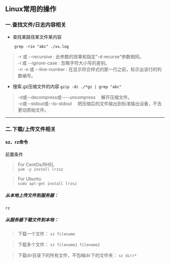## Linux常用的操作
### 一.查找文件/日志内容相关
- 查找某路径某文件某内容
``` find . -name "*.txt" | xargs grep "abc"
    grep -rin "abc" ./xx.log
```
> -r 或 --recursive : 此参数的效果和指定"-d recurse"参数相同。  
> -i 或 --ignore-case : 忽略字符大小写的差别。  
> -n -n 或 --line-number : 在显示符合样式的那一行之前，标示出该行的列数编号。  

- 搜索.gz压缩文件的内容
``` gzip -dc ./*gz | grep "abc" ```
> -d或--decompress或----uncompress 　解开压缩文件。  
> -c或--stdout或--to-stdout 　把压缩后的文件输出到标准输出设备，不去更动原始文件。  
---

### 二.下载/上传文件相关
#### sz、rz命令 
前置条件

> For CentOs/RHEL  
``` yum -y install lrzsz ```

> For Ubuntu  
``` sudo apt-get install lrzsz ```

##### 从本地上传文件到服务器：
``` rz ```

##### 从服务器下载文件到本地：
> 下载一个文件： ``` sz filename ```

> 下载多个文件： ``` sz filename1 filename2 ```

> 下载dir目录下的所有文件，不包喊dir下的文件夹： ``` sz dir/* ```
